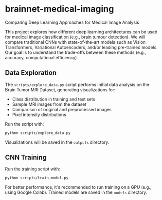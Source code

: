 # brainnet-medical-imaging
Comparing Deep Learning Approaches for Medical Image Analysis

This project explores how different deep learning architectures can be used for medical image classification (e.g., brain tumour detection). We will compare traditional CNNs with state-of-the-art models such as Vision Transformers, Variational Autoencoders, and/or leading pre-trained models. Our goal is to understand the trade-offs between these methods (e.g., accuracy, computational efficiency).

## Data Exploration

The `scripts/explore_data.py` script performs initial data analysis on the Brain Tumor MRI Dataset, generating visualizations for:
- Class distribution in training and test sets
- Sample MRI images from the dataset
- Comparison of original and preprocessed images
- Pixel intensity distributions

Run the script with:
```bash
python scripts/explore_data.py
```

Visualizations will be saved in the `outputs` directory.

## CNN Training

Run the training script with:
```bash
python scripts/train_model.py
```

For better performance, it's recommended to run training on a GPU (e.g., using Google Colab). Trained models are saved in the `models` directory.